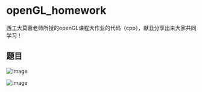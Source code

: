 # openGL_homework

西工大莫蓉老师所授的openGL课程大作业的代码（cpp），献丑分享出来大家共同学习！

## 题目
![image](https://user-images.githubusercontent.com/22266512/159003475-7b3a3622-0619-4fee-b742-21f73a087208.png)

![image](https://user-images.githubusercontent.com/22266512/159003557-886a66e0-d039-4040-99e3-db5f861a44d4.png)
